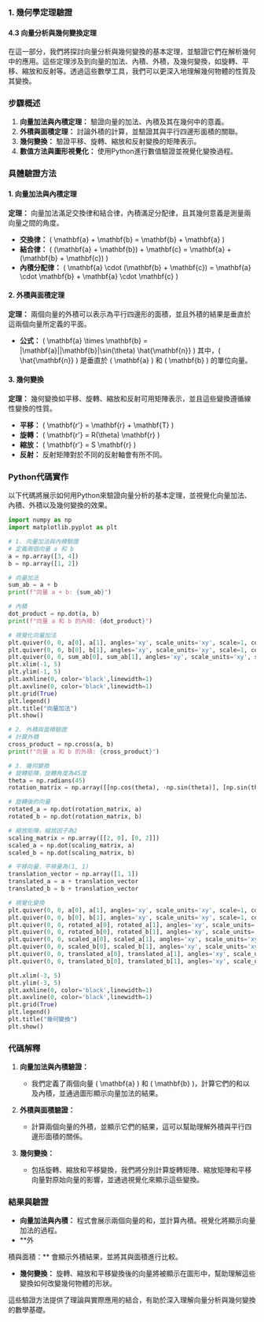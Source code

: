 ### 1. **幾何學定理驗證**
#### 4.3 向量分析與幾何變換定理

在這一部分，我們將探討向量分析與幾何變換的基本定理，並驗證它們在解析幾何中的應用。這些定理涉及到向量的加法、內積、外積，及幾何變換，如旋轉、平移、縮放和反射等。透過這些數學工具，我們可以更深入地理解幾何物體的性質及其變換。

### 步驟概述

1. **向量加法與內積定理：** 驗證向量的加法、內積及其在幾何中的意義。
2. **外積與面積定理：** 討論外積的計算，並驗證其與平行四邊形面積的關聯。
3. **幾何變換：** 驗證平移、旋轉、縮放和反射變換的矩陣表示。
4. **數值方法與圖形視覺化：** 使用Python進行數值驗證並視覺化變換過程。

### 具體驗證方法

#### 1. 向量加法與內積定理

**定理：** 向量加法滿足交換律和結合律，內積滿足分配律，且其幾何意義是測量兩向量之間的角度。

- **交換律：** \( \mathbf{a} + \mathbf{b} = \mathbf{b} + \mathbf{a} \)
- **結合律：** \( (\mathbf{a} + \mathbf{b}) + \mathbf{c} = \mathbf{a} + (\mathbf{b} + \mathbf{c}) \)
- **內積分配律：** \( \mathbf{a} \cdot (\mathbf{b} + \mathbf{c}) = \mathbf{a} \cdot \mathbf{b} + \mathbf{a} \cdot \mathbf{c} \)

#### 2. 外積與面積定理

**定理：** 兩個向量的外積可以表示為平行四邊形的面積，並且外積的結果是垂直於這兩個向量所定義的平面。

- **公式：** \( \mathbf{a} \times \mathbf{b} = |\mathbf{a}||\mathbf{b}|\sin(\theta) \hat{\mathbf{n}} \)
  其中，\( \hat{\mathbf{n}} \) 是垂直於 \( \mathbf{a} \) 和 \( \mathbf{b} \) 的單位向量。

#### 3. 幾何變換

**定理：** 幾何變換如平移、旋轉、縮放和反射可用矩陣表示，並且這些變換遵循線性變換的性質。

- **平移：** \( \mathbf{r'} = \mathbf{r} + \mathbf{T} \)
- **旋轉：** \( \mathbf{r'} = R(\theta) \mathbf{r} \)
- **縮放：** \( \mathbf{r'} = S \mathbf{r} \)
- **反射：** 反射矩陣對於不同的反射軸會有所不同。

### Python代碼實作

以下代碼將展示如何用Python來驗證向量分析的基本定理，並視覺化向量加法、內積、外積以及幾何變換的效果。

```python
import numpy as np
import matplotlib.pyplot as plt

# 1. 向量加法與內積驗證
# 定義兩個向量 a 和 b
a = np.array([3, 4])
b = np.array([1, 2])

# 向量加法
sum_ab = a + b
print(f"向量 a + b: {sum_ab}")

# 內積
dot_product = np.dot(a, b)
print(f"向量 a 和 b 的內積: {dot_product}")

# 視覺化向量加法
plt.quiver(0, 0, a[0], a[1], angles='xy', scale_units='xy', scale=1, color="blue", label="向量 a")
plt.quiver(0, 0, b[0], b[1], angles='xy', scale_units='xy', scale=1, color="red", label="向量 b")
plt.quiver(0, 0, sum_ab[0], sum_ab[1], angles='xy', scale_units='xy', scale=1, color="green", label="向量 a + b")
plt.xlim(-1, 5)
plt.ylim(-1, 5)
plt.axhline(0, color='black',linewidth=1)
plt.axvline(0, color='black',linewidth=1)
plt.grid(True)
plt.legend()
plt.title("向量加法")
plt.show()

# 2. 外積與面積驗證
# 計算外積
cross_product = np.cross(a, b)
print(f"向量 a 和 b 的外積: {cross_product}")

# 3. 幾何變換
# 旋轉矩陣，旋轉角度為45度
theta = np.radians(45)
rotation_matrix = np.array([[np.cos(theta), -np.sin(theta)], [np.sin(theta), np.cos(theta)]])

# 旋轉後的向量
rotated_a = np.dot(rotation_matrix, a)
rotated_b = np.dot(rotation_matrix, b)

# 縮放矩陣，縮放因子為2
scaling_matrix = np.array([[2, 0], [0, 2]])
scaled_a = np.dot(scaling_matrix, a)
scaled_b = np.dot(scaling_matrix, b)

# 平移向量，平移量為(1, 1)
translation_vector = np.array([1, 1])
translated_a = a + translation_vector
translated_b = b + translation_vector

# 視覺化變換
plt.quiver(0, 0, a[0], a[1], angles='xy', scale_units='xy', scale=1, color="blue", label="原始向量 a")
plt.quiver(0, 0, b[0], b[1], angles='xy', scale_units='xy', scale=1, color="red", label="原始向量 b")
plt.quiver(0, 0, rotated_a[0], rotated_a[1], angles='xy', scale_units='xy', scale=1, color="purple", label="旋轉後向量 a")
plt.quiver(0, 0, rotated_b[0], rotated_b[1], angles='xy', scale_units='xy', scale=1, color="orange", label="旋轉後向量 b")
plt.quiver(0, 0, scaled_a[0], scaled_a[1], angles='xy', scale_units='xy', scale=1, color="green", label="縮放後向量 a")
plt.quiver(0, 0, scaled_b[0], scaled_b[1], angles='xy', scale_units='xy', scale=1, color="yellow", label="縮放後向量 b")
plt.quiver(0, 0, translated_a[0], translated_a[1], angles='xy', scale_units='xy', scale=1, color="cyan", label="平移後向量 a")
plt.quiver(0, 0, translated_b[0], translated_b[1], angles='xy', scale_units='xy', scale=1, color="magenta", label="平移後向量 b")

plt.xlim(-3, 5)
plt.ylim(-3, 5)
plt.axhline(0, color='black',linewidth=1)
plt.axvline(0, color='black',linewidth=1)
plt.grid(True)
plt.legend()
plt.title("幾何變換")
plt.show()
```

### 代碼解釋

1. **向量加法與內積驗證：**
   - 我們定義了兩個向量 \( \mathbf{a} \) 和 \( \mathbf{b} \)，計算它們的和以及內積，並通過圖形顯示向量加法的結果。
   
2. **外積與面積驗證：**
   - 計算兩個向量的外積，並顯示它們的結果，這可以幫助理解外積與平行四邊形面積的關係。

3. **幾何變換：**
   - 包括旋轉、縮放和平移變換，我們將分別計算旋轉矩陣、縮放矩陣和平移向量對原始向量的影響，並通過視覺化來顯示這些變換。

### 結果與驗證

- **向量加法與內積：** 程式會展示兩個向量的和，並計算內積。視覺化將顯示向量加法的過程。
- **外

積與面積：** 會顯示外積結果，並將其與面積進行比較。
- **幾何變換：** 旋轉、縮放和平移變換後的向量將被顯示在圖形中，幫助理解這些變換如何改變幾何物體的形狀。

這些驗證方法提供了理論與實際應用的結合，有助於深入理解向量分析與幾何變換的數學基礎。